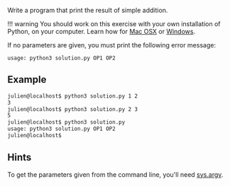 Write a program that print the result of simple addition.

!!! warning
    You should work on this exercise with your own installation of Python, 
    on your computer. Learn how for 
    [Mac OSX](https://framagit.org/hackinscience/hkis-website/wikis/How-to-work-on-an-exercise-from-Mac-OSX) 
    or [Windows](https://framagit.org/hackinscience/hkis-website/wikis/How-to-work-on-an-exercise-from-Windows).

If no parameters are given, you must print the following error message:

`usage: python3 solution.py OP1 OP2`

## Example

```bash
julien@localhost$ python3 solution.py 1 2
3
julien@localhost$ python3 solution.py 2 3
5
julien@localhost$ python3 solution.py
usage: python3 solution.py OP1 OP2
julien@localhost$
```

## Hints

To get the parameters given from the command line, you'll need [sys.argv](https://docs.python.org/3/library/sys.html#sys.argv).
